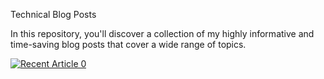 Technical Blog Posts

In this repository, you'll discover a collection of my highly informative and time-saving blog posts that cover a wide range of topics.



 <a target="_blank" href="https://github-readme-medium-recent-article.vercel.app/medium/@kbpoovanna/0"><img src="https://github-readme-medium-recent-article.vercel.app/medium/@kbpoovanna/0" alt="Recent Article 0"> 


